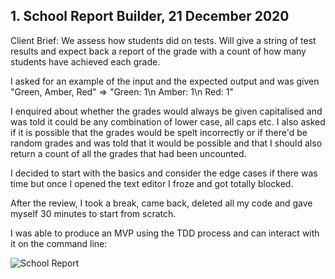 
## 1. School Report Builder, 21 December 2020

Client Brief: We assess how students did on tests. Will give a string of test results and expect back a report of the grade with a count of how many students have achieved each grade.

I asked for an example of the input and the expected output and was given "Green, Amber, Red" ⇒  "Green: 1\n Amber: 1\n Red: 1"

I enquired about whether the grades would always be given capitalised and was told it could be any combination of lower case, all caps etc. I also asked if it is possible that the grades would be spelt incorrectly or if there'd be random grades and was told that it would be possible and that I should also return a count of all the grades that had been uncounted.

I decided to start with the basics and consider the edge cases if there was time but once I opened the text editor I froze and got totally blocked.

After the review, I took a break, came back, deleted all my code and gave myself 30 minutes to start from scratch.

I was able to produce an MVP using the TDD process and can interact with it on the command line:

![School Report](https://user-images.githubusercontent.com/71432715/102894065-6fe5ab00-445a-11eb-8c91-ebfd77b600a3.png)
